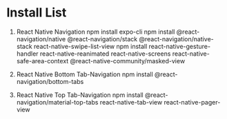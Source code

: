 # Install List

1. React Native Navigation
npm install expo-cli
npm install @react-navigation/native @react-navigation/stack @react-navigation/native-stack react-native-swipe-list-view
npm install react-native-gesture-handler react-native-reanimated react-native-screens react-native-safe-area-context @react-native-community/masked-view

2. React Native Bottom Tab-Navigation
npm install @react-navigation/bottom-tabs

3. React Native Top Tab-Navigation
npm install @react-navigation/material-top-tabs react-native-tab-view react-native-pager-view